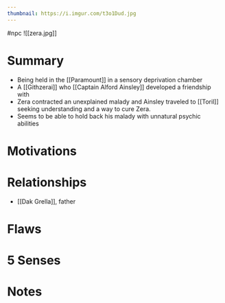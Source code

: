 ```yaml
---
thumbnail: https://i.imgur.com/t3o1Dud.jpg
---
```

#npc
![[zera.jpg]]

# Summary
-  Being held in the [[Paramount]] in a sensory deprivation chamber
-  A [[Githzerai]] who [[Captain Alford Ainsley]] developed a friendship with
-  Zera contracted an unexplained malady and Ainsley traveled to [[Toril]] seeking understanding and a way to cure Zera.
-  Seems to be able to hold back his malady with unnatural psychic abilities

# Motivations
# Relationships
- [[Dak Grella]], father

# Flaws
# 5 Senses
# Notes
